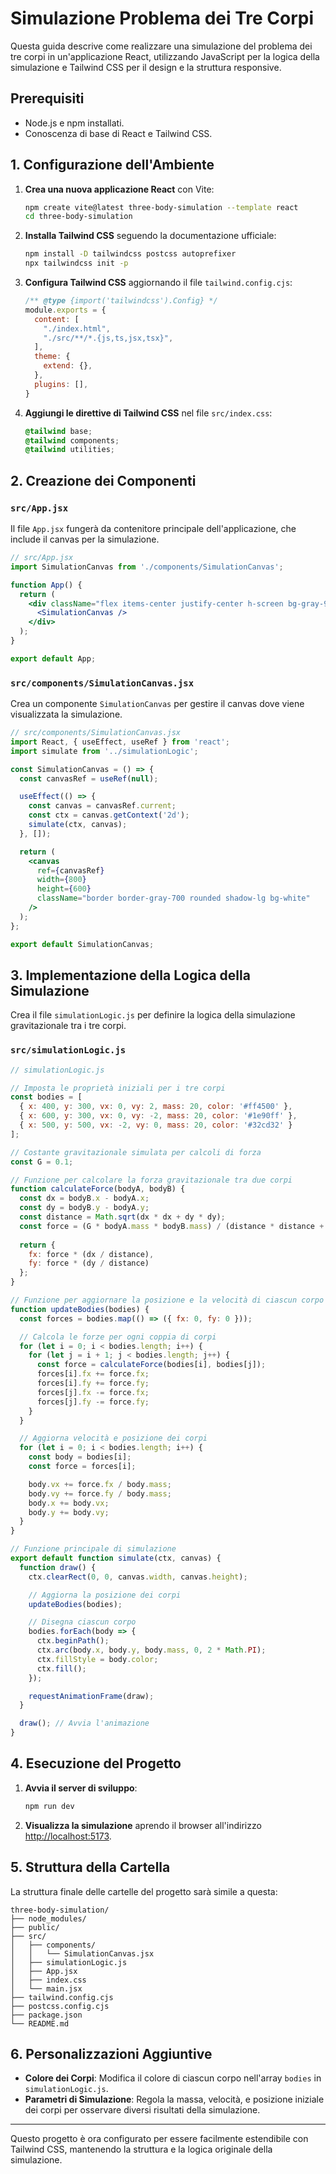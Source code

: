 
# Simulazione Problema dei Tre Corpi

Questa guida descrive come realizzare una simulazione del problema dei tre corpi in un'applicazione React, utilizzando JavaScript per la logica della simulazione e Tailwind CSS per il design e la struttura responsive.

## Prerequisiti

- Node.js e npm installati.
- Conoscenza di base di React e Tailwind CSS.

## 1. Configurazione dell'Ambiente

1. **Crea una nuova applicazione React** con Vite:
   ```bash
   npm create vite@latest three-body-simulation --template react
   cd three-body-simulation
   ```

2. **Installa Tailwind CSS** seguendo la documentazione ufficiale:
   ```bash
   npm install -D tailwindcss postcss autoprefixer
   npx tailwindcss init -p
   ```

3. **Configura Tailwind CSS** aggiornando il file `tailwind.config.cjs`:
   ```javascript
   /** @type {import('tailwindcss').Config} */
   module.exports = {
     content: [
       "./index.html",
       "./src/**/*.{js,ts,jsx,tsx}",
     ],
     theme: {
       extend: {},
     },
     plugins: [],
   }
   ```

4. **Aggiungi le direttive di Tailwind CSS** nel file `src/index.css`:
   ```css
   @tailwind base;
   @tailwind components;
   @tailwind utilities;
   ```

## 2. Creazione dei Componenti

### `src/App.jsx`

Il file `App.jsx` fungerà da contenitore principale dell'applicazione, che include il canvas per la simulazione.

```jsx
// src/App.jsx
import SimulationCanvas from './components/SimulationCanvas';

function App() {
  return (
    <div className="flex items-center justify-center h-screen bg-gray-900">
      <SimulationCanvas />
    </div>
  );
}

export default App;
```

### `src/components/SimulationCanvas.jsx`

Crea un componente `SimulationCanvas` per gestire il canvas dove viene visualizzata la simulazione.

```jsx
// src/components/SimulationCanvas.jsx
import React, { useEffect, useRef } from 'react';
import simulate from '../simulationLogic';

const SimulationCanvas = () => {
  const canvasRef = useRef(null);

  useEffect(() => {
    const canvas = canvasRef.current;
    const ctx = canvas.getContext('2d');
    simulate(ctx, canvas);
  }, []);

  return (
    <canvas
      ref={canvasRef}
      width={800}
      height={600}
      className="border border-gray-700 rounded shadow-lg bg-white"
    />
  );
};

export default SimulationCanvas;
```

## 3. Implementazione della Logica della Simulazione

Crea il file `simulationLogic.js` per definire la logica della simulazione gravitazionale tra i tre corpi.

### `src/simulationLogic.js`

```javascript
// simulationLogic.js

// Imposta le proprietà iniziali per i tre corpi
const bodies = [
  { x: 400, y: 300, vx: 0, vy: 2, mass: 20, color: '#ff4500' },
  { x: 600, y: 300, vx: 0, vy: -2, mass: 20, color: '#1e90ff' },
  { x: 500, y: 500, vx: -2, vy: 0, mass: 20, color: '#32cd32' }
];

// Costante gravitazionale simulata per calcoli di forza
const G = 0.1;

// Funzione per calcolare la forza gravitazionale tra due corpi
function calculateForce(bodyA, bodyB) {
  const dx = bodyB.x - bodyA.x;
  const dy = bodyB.y - bodyA.y;
  const distance = Math.sqrt(dx * dx + dy * dy);
  const force = (G * bodyA.mass * bodyB.mass) / (distance * distance + 0.001);
  
  return {
    fx: force * (dx / distance),
    fy: force * (dy / distance)
  };
}

// Funzione per aggiornare la posizione e la velocità di ciascun corpo
function updateBodies(bodies) {
  const forces = bodies.map(() => ({ fx: 0, fy: 0 }));

  // Calcola le forze per ogni coppia di corpi
  for (let i = 0; i < bodies.length; i++) {
    for (let j = i + 1; j < bodies.length; j++) {
      const force = calculateForce(bodies[i], bodies[j]);
      forces[i].fx += force.fx;
      forces[i].fy += force.fy;
      forces[j].fx -= force.fx;
      forces[j].fy -= force.fy;
    }
  }

  // Aggiorna velocità e posizione dei corpi
  for (let i = 0; i < bodies.length; i++) {
    const body = bodies[i];
    const force = forces[i];

    body.vx += force.fx / body.mass;
    body.vy += force.fy / body.mass;
    body.x += body.vx;
    body.y += body.vy;
  }
}

// Funzione principale di simulazione
export default function simulate(ctx, canvas) {
  function draw() {
    ctx.clearRect(0, 0, canvas.width, canvas.height);

    // Aggiorna la posizione dei corpi
    updateBodies(bodies);

    // Disegna ciascun corpo
    bodies.forEach(body => {
      ctx.beginPath();
      ctx.arc(body.x, body.y, body.mass, 0, 2 * Math.PI);
      ctx.fillStyle = body.color;
      ctx.fill();
    });

    requestAnimationFrame(draw);
  }

  draw(); // Avvia l'animazione
}
```

## 4. Esecuzione del Progetto

1. **Avvia il server di sviluppo**:
   ```bash
   npm run dev
   ```

2. **Visualizza la simulazione** aprendo il browser all'indirizzo [http://localhost:5173](http://localhost:5173).

## 5. Struttura della Cartella

La struttura finale delle cartelle del progetto sarà simile a questa:

```
three-body-simulation/
├── node_modules/
├── public/
├── src/
│   ├── components/
│   │   └── SimulationCanvas.jsx
│   ├── simulationLogic.js
│   ├── App.jsx
│   ├── index.css
│   └── main.jsx
├── tailwind.config.cjs
├── postcss.config.cjs
├── package.json
└── README.md
```

## 6. Personalizzazioni Aggiuntive

- **Colore dei Corpi**: Modifica il colore di ciascun corpo nell'array `bodies` in `simulationLogic.js`.
- **Parametri di Simulazione**: Regola la massa, velocità, e posizione iniziale dei corpi per osservare diversi risultati della simulazione.

---

Questo progetto è ora configurato per essere facilmente estendibile con Tailwind CSS, mantenendo la struttura e la logica originale della simulazione.
